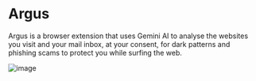 # Argus
Argus is a browser extension that uses Gemini AI to analyse the websites you visit and your mail inbox, at your consent, for dark patterns and phishing scams to protect you while surfing the web.



![image](https://github.com/annhegde/Argus/assets/102428914/abb363d6-1d18-48f9-be22-048b62b27d74)
